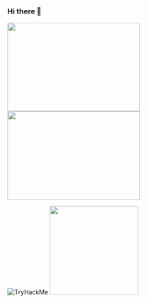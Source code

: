 ### Hi there 👋

<img height=200 align="center" src="https://github-readme-stats.vercel.app/api/top-langs/?username=oogaara&hide_progress=true&theme=transparent" width="300"><img height="200" align="center" src="https://github-readme-stats.vercel.app/api?username=oogaara&show_icons=true&theme=transparent" width="300">

<img src="https://tryhackme-badges.s3.amazonaws.com/0xsamsx.png" alt="TryHackMe"> <img src="https://cyberdefenders-storage.s3.me-central-1.amazonaws.com/profile-badges/samsx.png" width="200" />
 


